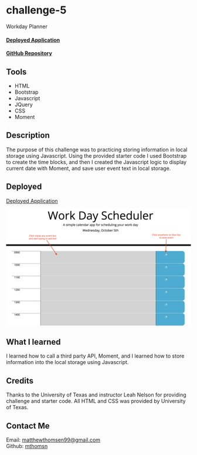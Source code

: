 # challenge-5
Workday Planner

<!-- link github and deployed application -->
#### __[Deployed Application](https://mthomsn.github.io/challenge-5/)__<br>
#### __[GitHub Repository](https://github.com/mthomsn/challenge-5)__

## Tools
- HTML
- Bootstrap
- Javascript
- JQuery
- CSS
- Moment

<!-- description -->
## Description
The purpose of this challenge was to practicing storing information in local storage using Javascript. Using the provided starter code I used Bootstrap to create the time blocks, and then I created the Javascript logic to display current date with Moment, and save user event text in local storage.

<!-- deployed and usage + screenshots -->
## Deployed
[Deployed Application](https://mthomsn.github.io/challenge-5/)<br>

![planner-screenshot](assets/images/planner-screenshot.png)<br>

<!-- what i learned -->
## What I learned
I learned how to call a third party API, Moment, and I learned how to store information into the local storage using Javascript. 

<!-- credits -->
## Credits
Thanks to the University of Texas and instructor Leah Nelson for providing challenge and starter code.
All HTML and CSS was provided by University of Texas.

<!-- contact me -->
## Contact Me
Email: [matthewthomsen99@gmail.com](mailto:matthewthomsen99@gmail.com?)<br>
Github: [mthomsn](https://github.com/mthomsn)